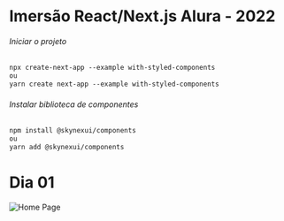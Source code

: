 # Imersão React/Next.js Alura - 2022

###### Iniciar o projeto

```html
npx create-next-app --example with-styled-components
ou
yarn create next-app --example with-styled-components
```

###### Instalar biblioteca de componentes

```html
npm install @skynexui/components
ou
yarn add @skynexui/components
```

# Dia 01

![Home Page]('https://raw.githubusercontent.com/lizvidotti91/imersao-react-alura-2022/main/images/home.JPG')
